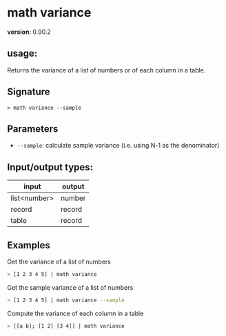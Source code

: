 # math variance

**version**: 0.90.2

## **usage**:

Returns the variance of a list of numbers or of each column in a table.

## Signature

`> math variance --sample`

## Parameters

- `--sample`: calculate sample variance (i.e. using N-1 as the denominator)

## Input/output types:

| input          | output |
| -------------- | ------ |
| list\<number\> | number |
| record         | record |
| table          | record |

## Examples

Get the variance of a list of numbers

```bash
> [1 2 3 4 5] | math variance
```

Get the sample variance of a list of numbers

```bash
> [1 2 3 4 5] | math variance --sample
```

Compute the variance of each column in a table

```bash
> [[a b]; [1 2] [3 4]] | math variance
```
